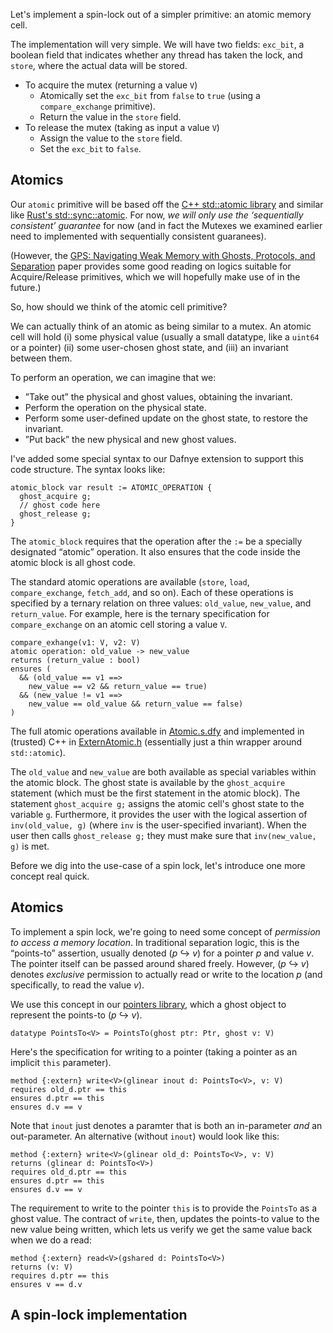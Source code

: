 Let's implement a spin-lock out of a simpler primitive: an atomic memory cell.

The implementation will very simple. We will have two fields: `exc_bit`, a boolean field
that indicates whether any thread has taken the lock, and `store`, where the actual data
will be stored.

 * To acquire the mutex (returning a value `V`)
   * Atomically set the `exc_bit` from `false` to `true` (using a `compare_exchange` primitive).
   * Return the value in the `store` field.
 * To release the mutex (taking as input a value `V`)
   * Assign the value to the `store` field.
   * Set the `exc_bit` to `false`.

## Atomics

Our `atomic` primitive will be based off the [C++ std::atomic library](https://en.cppreference.com/w/cpp/atomic/atomic) and similar like [Rust's std::sync::atomic](https://doc.rust-lang.org/std/sync/atomic/). For now, *we will only use the ‘sequentially consistent’ guarantee* for now (and in fact the Mutexes we examined earlier need to implemented with sequentially consistent guaranees).

(However, the [GPS: Navigating Weak Memory with Ghosts, Protocols, and Separation](http://plv.mpi-sws.org/gps/paper.pdf) paper provides some good reading on logics suitable for Acquire/Release primitives, which we will hopefully make use of in the future.)

So, how should we think of the atomic cell primitive?

We can actually think of an atomic as being similar to a mutex. An atomic cell will hold (i) some physical value (usually a small datatype, like a `uint64` or a pointer) (ii) some user-chosen ghost state, and (iii) an invariant between them.

To perform an operation, we can imagine that we:

 * ”Take out” the physical and ghost values, obtaining the invariant.
 * Perform the operation on the physical state.
 * Perform some user-defined update on the ghost state, to restore the invariant.
 * ”Put back” the new physical and new ghost values.

I've added some special syntax to our Dafnye extension to support this code structure. The
syntax looks like:

```
atomic_block var result := ATOMIC_OPERATION {
  ghost_acquire g;
  // ghost code here
  ghost_release g;
}
```

The `atomic_block` requires that the operation after the `:=` be a specially designated
“atomic” operation. It also ensures that the code inside the atomic block is all ghost code.

The standard atomic operations are available (`store`, `load`, `compare_exchange`, `fetch_add`, and so on). Each of these operations is specified by a ternary relation on three values: `old_value`, `new_value`, and `return_value`. For example, here is the ternary specification for `compare_exchange` on an atomic cell storing a value `V`.

```
compare_exhange(v1: V, v2: V) 
atomic operation: old_value -> new_value
returns (return_value : bool)
ensures (
  && (old_value == v1 ==>
    new_value == v2 && return_value == true)
  && (new_value != v1 ==>
    new_value == old_value && return_value == false)
)
```

The full atomic operations available in [Atomic.s.dfy](code/Atomic.s.dfy)
and implemented in (trusted) C++ in [ExternAtomic.h](code/ExternAtomic.h)
(essentially just a thin wrapper around `std::atomic`).

The `old_value` and `new_value` are both available as special variables within the atomic block.
The ghost state is available by the `ghost_acquire` statement (which must be the first statement
in the atomic block). The statement `ghost_acquire g;` assigns the atomic cell's ghost state
to the variable `g`. Furthermore, it provides the user with the logical assertion of
`inv(old_value, g)` (where `inv` is the user-specified invariant). When the user then calls
`ghost_release g;` they must make sure that `inv(new_value, g)` is met.

Before we dig into the use-case of a spin lock, let's introduce one more concept real quick.

## Atomics

To implement a spin lock, we're going to need some concept of _permission to access a memory location_. In traditional separation logic, this is the “points-to” assertion, usually denoted (_p_ ↪ _v_) for a pointer _p_ and value _v_. The pointer itself can be passed around shared freely. However, (_p_ ↪ _v_) denotes _exclusive_ permission to actually read or write to the location _p_ (and specifically, to read the value _v_).

We use this concept in our [pointers library](code/Ptrs.s.dfy), which a ghost object
to represent the points-to (_p_ ↪ _v_).

```
datatype PointsTo<V> = PointsTo(ghost ptr: Ptr, ghost v: V)
```

Here's the specification for writing to a pointer (taking a pointer as an implicit `this` parameter).

```dafny
method {:extern} write<V>(glinear inout d: PointsTo<V>, v: V)
requires old_d.ptr == this
ensures d.ptr == this
ensures d.v == v
```

Note that `inout` just denotes a paramter that is both an in-parameter _and_ an out-parameter. An alternative (without `inout`) would look like this:

```dafny
method {:extern} write<V>(glinear old_d: PointsTo<V>, v: V)
returns (glinear d: PointsTo<V>)
requires old_d.ptr == this
ensures d.ptr == this
ensures d.v == v
```

The requirement to write to the pointer `this` is to provide the `PointsTo` as a ghost value.
The contract of `write`, then, updates the points-to value to the new value being written,
which lets us verify we get the same value back when we do a read:

```dafny
method {:extern} read<V>(gshared d: PointsTo<V>)
returns (v: V)
requires d.ptr == this
ensures v == d.v
```

## A spin-lock implementation
